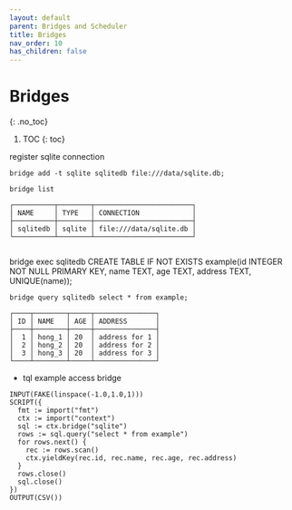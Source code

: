 ```yaml
---
layout: default
parent: Bridges and Scheduler
title: Bridges
nav_order: 10
has_children: false
---
```


# Bridges
{: .no_toc}

1. TOC
{: toc}

register sqlite connection

```
bridge add -t sqlite sqlitedb file:///data/sqlite.db;
```

```
bridge list

┌──────────┬────────┬────────────────────────┐
│ NAME     │ TYPE   │ CONNECTION             │
├──────────┼────────┼────────────────────────┤
│ sqlitedb │ sqlite │ file:///data/sqlite.db │
└──────────┴────────┴────────────────────────┘
```


```

```
bridge exec sqlitedb CREATE TABLE IF NOT EXISTS example(id INTEGER NOT NULL PRIMARY KEY, name TEXT, age TEXT, address TEXT, UNIQUE(name));

```
bridge query sqlitedb select * from example;

┌────┬────────┬─────┬───────────────┐
│ ID │ NAME   │ AGE │ ADDRESS       │
├────┼────────┼─────┼───────────────┤
│  1 │ hong_1 │ 20  │ address for 1 │
│  2 │ hong_2 │ 20  │ address for 2 │
│  3 │ hong_3 │ 20  │ address for 3 │
└────┴────────┴─────┴───────────────┘
```


- tql example access bridge

```
INPUT(FAKE(linspace(-1.0,1.0,1)))
SCRIPT({
  fmt := import("fmt")
  ctx := import("context")
  sql := ctx.bridge("sqlite")
  rows := sql.query("select * from example")
  for rows.next() {
    rec := rows.scan()
    ctx.yieldKey(rec.id, rec.name, rec.age, rec.address)
  }
  rows.close()
  sql.close()
})
OUTPUT(CSV())
```